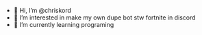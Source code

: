 - 👋 Hi, I’m @chriskord
- 👀 I’m interested in make my own dupe bot stw fortnite in discord
- 🌱 I’m currently learning programing
<!---
chriskord/chriskord is a ✨ special ✨ repository because its `README.md` (this file) appears on your GitHub profile.
You can click the Preview link to take a look at your changes.
--->
